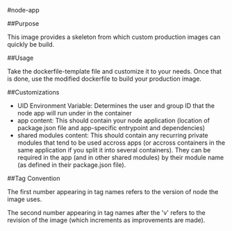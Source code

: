 #node-app

##Purpose

This image provides a skeleton from which custom production images can quickly be build.

##Usage

Take the dockerfile-template file and customize it to your needs. Once that is done, use the modified dockerfile to build your production image.

##Customizations

- UID Environment Variable: Determines the user and group ID that the node app will run under in the container
- app content: This should contain your node application (location of package.json file and app-specific entrypoint and dependencies)
- shared modules content: This should contain any recurring private modules that tend to be used accross apps (or accross containers in the same application if you split it into several containers). They can be required in the app (and in other shared modules) by their module name (as defined in their package.json file).

##Tag Convention

The first number appearing in tag names refers to the version of node the image uses. 

The second number appearing in tag names after the 'v' refers to the revision of the image (which increments as improvements are made).

 

